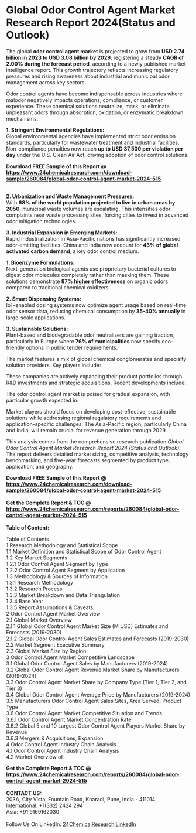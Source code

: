 <h1>Global Odor Control Agent Market Research Report 2024(Status and Outlook)</h1><p>The global <strong>odor control agent market</strong> is projected to grow from <strong>USD 2.74 billion in 2023 to USD 3.08 billion by 2029</strong>, registering a steady <strong>CAGR of 2.00% during the forecast period</strong>, according to a newly published market intelligence report. This growth trajectory reflects increasing regulatory pressures and rising awareness about industrial and municipal odor management across key sectors.</p><p>Odor control agents have become indispensable across industries where malodor negatively impacts operations, compliance, or customer experience. These chemical solutions neutralize, mask, or eliminate unpleasant odors through absorption, oxidation, or enzymatic breakdown mechanisms.</p><p><strong>1. Stringent Environmental Regulations:</strong><br>
Global environmental agencies have implemented strict odor emission standards, particularly for wastewater treatment and industrial facilities. Non-compliance penalties now reach <strong>up to USD 37,500 per violation per day</strong> under the U.S. Clean Air Act, driving adoption of odor control solutions.</p><div><b>Download FREE Sample of this Report @ 
            <a href="https://www.24chemicalresearch.com/download-sample/260084/global-odor-control-agent-market-2024-515">
            https://www.24chemicalresearch.com/download-sample/260084/global-odor-control-agent-market-2024-515</a></b></div><br><p><strong>2. Urbanization and Waste Management Pressures:</strong><br>
With <strong>68% of the world population projected to live in urban areas by 2050</strong>, municipal waste volumes are escalating. This intensifies odor complaints near waste processing sites, forcing cities to invest in advanced odor mitigation technologies.</p><p><strong>3. Industrial Expansion in Emerging Markets:</strong><br>
Rapid industrialization in Asia-Pacific nations has significantly increased odor-emitting facilities. China and India now account for <strong>43% of global activated carbon demand</strong>, a key odor control medium.</p><p><strong>1. Bioenzyme Formulations:</strong><br>
Next-generation biological agents use proprietary bacterial cultures to digest odor molecules completely rather than masking them. These solutions demonstrate <strong>87% higher effectiveness</strong> on organic odors compared to traditional chemical oxidizers.</p><p><strong>2. Smart Dispensing Systems:</strong><br>
IoT-enabled dosing systems now optimize agent usage based on real-time odor sensor data, reducing chemical consumption by <strong>35-40% annually</strong> in large-scale applications.</p><p><strong>3. Sustainable Solutions:</strong><br>
Plant-based and biodegradable odor neutralizers are gaining traction, particularly in Europe where <strong>76% of municipalities</strong> now specify eco-friendly options in public tender requirements.</p><p>The market features a mix of global chemical conglomerates and specialty solution providers. Key players include:</p><p>These companies are actively expanding their product portfolios through R&amp;D investments and strategic acquisitions. Recent developments include:</p><p>The odor control agent market is poised for gradual expansion, with particular growth expected in:</p><p>Market players should focus on developing cost-effective, sustainable solutions while addressing regional regulatory requirements and application-specific challenges. The Asia-Pacific region, particularly China and India, will remain crucial for revenue generation through 2029.</p><p>This analysis comes from the comprehensive research publication <em>Global Odor Control Agent Market Research Report 2024 (Status and Outlook)</em>. The report delivers detailed market sizing, competitive analysis, technology benchmarking, and five-year forecasts segmented by product type, application, and geography.</p><div><b>Download FREE Sample of this Report @ 
            <a href="https://www.24chemicalresearch.com/download-sample/260084/global-odor-control-agent-market-2024-515">
            https://www.24chemicalresearch.com/download-sample/260084/global-odor-control-agent-market-2024-515</a></b></div><br><div><b>Get the Complete Report & TOC @ 
            <a href="https://www.24chemicalresearch.com/reports/260084/global-odor-control-agent-market-2024-515">
            https://www.24chemicalresearch.com/reports/260084/global-odor-control-agent-market-2024-515</a></b></div><br>
            <b>Table of Content:</b><p>Table of Contents<br />
1 Research Methodology and Statistical Scope<br />
1.1 Market Definition and Statistical Scope of Odor Control Agent<br />
1.2 Key Market Segments<br />
1.2.1 Odor Control Agent Segment by Type<br />
1.2.2 Odor Control Agent Segment by Application<br />
1.3 Methodology & Sources of Information<br />
1.3.1 Research Methodology<br />
1.3.2 Research Process<br />
1.3.3 Market Breakdown and Data Triangulation<br />
1.3.4 Base Year<br />
1.3.5 Report Assumptions & Caveats<br />
2 Odor Control Agent Market Overview<br />
2.1 Global Market Overview<br />
2.1.1 Global Odor Control Agent Market Size (M USD) Estimates and Forecasts (2019-2030)<br />
2.1.2 Global Odor Control Agent Sales Estimates and Forecasts (2019-2030)<br />
2.2 Market Segment Executive Summary<br />
2.3 Global Market Size by Region<br />
3 Odor Control Agent Market Competitive Landscape<br />
3.1 Global Odor Control Agent Sales by Manufacturers (2019-2024)<br />
3.2 Global Odor Control Agent Revenue Market Share by Manufacturers (2019-2024)<br />
3.3 Odor Control Agent Market Share by Company Type (Tier 1, Tier 2, and Tier 3)<br />
3.4 Global Odor Control Agent Average Price by Manufacturers (2019-2024)<br />
3.5 Manufacturers Odor Control Agent Sales Sites, Area Served, Product Type<br />
3.6 Odor Control Agent Market Competitive Situation and Trends<br />
3.6.1 Odor Control Agent Market Concentration Rate<br />
3.6.2 Global 5 and 10 Largest Odor Control Agent Players Market Share by Revenue<br />
3.6.3 Mergers & Acquisitions, Expansion<br />
4 Odor Control Agent Industry Chain Analysis<br />
4.1 Odor Control Agent Industry Chain Analysis<br />
4.2 Market Overview of</p><div><b>Get the Complete Report & TOC @ 
            <a href="https://www.24chemicalresearch.com/reports/260084/global-odor-control-agent-market-2024-515">
            https://www.24chemicalresearch.com/reports/260084/global-odor-control-agent-market-2024-515</a></b></div><br><b>CONTACT US:</b><br>
            203A, City Vista, Fountain Road, Kharadi, Pune, India - 411014<br>
            International: +1(332) 2424 294<br>
            Asia: +91 9169162030 <br><br>
            Follow Us On LinkedIn: <a href="https://www.linkedin.com/company/24chemicalresearch/">24ChemicalResearch LinkedIn</a>